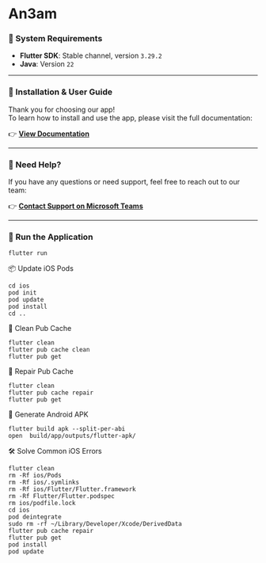 # An3am

### 🧰 System Requirements

- **Flutter SDK**: Stable channel, version `3.29.2`
- **Java**: Version `22`

---

### 📄 Installation & User Guide

Thank you for choosing our app!  
To learn how to install and use the app, please visit the full documentation:

👉 **[View Documentation](https://wrteamdev.github.io/eClassify/)**

---

### 💬 Need Help?

If you have any questions or need support, feel free to reach out to our team:

👉 **[Contact Support on Microsoft Teams](https://teams.live.com/l/invite/FEAKcu4QI48saEDvQg)**

---

### 🚀 Run the Application

```shell
flutter run
```


📦 Update iOS Pods
```shell
cd ios
pod init
pod update
pod install
cd ..
```

🧹 Clean Pub Cache
```shell
flutter clean
flutter pub cache clean
flutter pub get
```

🔧 Repair Pub Cache
```shell
flutter clean
flutter pub cache repair
flutter pub get
```



📱 Generate Android APK
```shell
flutter build apk --split-per-abi
open  build/app/outputs/flutter-apk/
```

🛠️ Solve Common iOS Errors
```shell
flutter clean
rm -Rf ios/Pods
rm -Rf ios/.symlinks
rm -Rf ios/Flutter/Flutter.framework
rm -Rf Flutter/Flutter.podspec
rm ios/podfile.lock
cd ios 
pod deintegrate
sudo rm -rf ~/Library/Developer/Xcode/DerivedData
flutter pub cache repair
flutter pub get 
pod install 
pod update 
```
